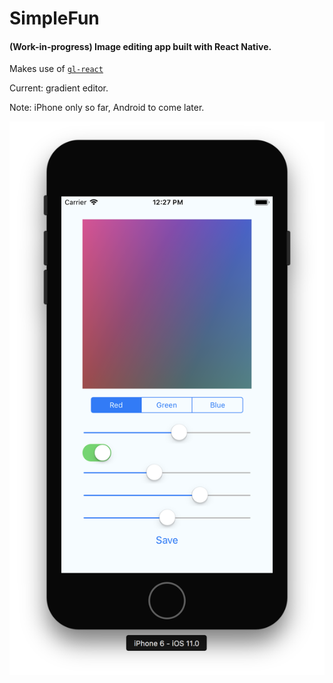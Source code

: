 # SimpleFun

#### (Work-in-progress) Image editing app built with React Native.

Makes use of [`gl-react`](https://github.com/gre/gl-react)

Current: gradient editor.

Note: iPhone only so far, Android to come later.

![SimpleFun Screenshot](etc/screenshot.png)